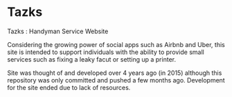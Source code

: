 # Tazks
Tazks : Handyman Service Website

Considering the growing power of social apps such as Airbnb and Uber, this site is intended to support individuals with the ability to provide small services such as fixing a leaky facut or setting up a printer.

Site was thought of and developed over 4 years ago (in 2015) although this repository was only committed and pushed a few months ago.  Development for the site ended due to lack of resources.
